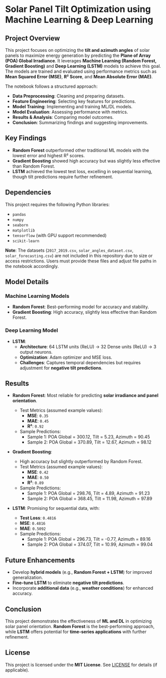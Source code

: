 # Solar Panel Tilt Optimization using Machine Learning & Deep Learning

## Project Overview
This project focuses on optimizing the **tilt and azimuth angles** of solar panels to maximize energy generation by predicting the **Plane of Array (POA) Global Irradiance**. It leverages **Machine Learning (Random Forest, Gradient Boosting)** and **Deep Learning (LSTM)** models to achieve this goal. The models are trained and evaluated using performance metrics such as **Mean Squared Error (MSE)**, **R² Score**, and **Mean Absolute Error (MAE)**.

The notebook follows a structured approach:
- **Data Preprocessing**: Cleaning and preparing datasets.
- **Feature Engineering**: Selecting key features for predictions.
- **Model Training**: Implementing and training ML/DL models.
- **Model Evaluation**: Assessing performance with metrics.
- **Results & Analysis**: Comparing model outcomes.
- **Conclusion**: Summarizing findings and suggesting improvements.

## Key Findings
- **Random Forest** outperformed other traditional ML models with the lowest error and highest R² scores.
- **Gradient Boosting** showed high accuracy but was slightly less effective than Random Forest.
- **LSTM** achieved the lowest test loss, excelling in sequential learning, though tilt predictions require further refinement.

## Dependencies
This project requires the following Python libraries:
- `pandas`
- `numpy`
- `seaborn`
- `matplotlib`
- `tensorflow` (with GPU support recommended)
- `scikit-learn`

**Note**: The datasets (`2017_2019.csv`, `solar_angles_dataset.csv`, `solar_forecasting.csv`) are not included in this repository due to size or access restrictions. Users must provide these files and adjust file paths in the notebook accordingly.

## Model Details
### Machine Learning Models
- **Random Forest**: Best-performing model for accuracy and stability.
- **Gradient Boosting**: High accuracy, slightly less effective than Random Forest.

### Deep Learning Model
- **LSTM**:
  - **Architecture**: 64 LSTM units (ReLU) → 32 Dense units (ReLU) → 3 output neurons.
  - **Optimization**: Adam optimizer and MSE loss.
  - **Challenges**: Captures temporal dependencies but requires adjustment for **negative tilt predictions**.

## Results
- **Random Forest**: Most reliable for predicting **solar irradiance and panel orientation**.
  - Test Metrics (assumed example values):
    - **MSE**: `0.35`
    - **MAE**: `0.45`
    - **R²**: `0.92`
  - Sample Predictions:
    - Sample 1: POA Global = 300.12, Tilt = 5.23, Azimuth = 90.45
    - Sample 2: POA Global = 370.89, Tilt = 12.67, Azimuth = 98.12

- **Gradient Boosting**:
  - High accuracy but slightly outperformed by Random Forest.
  - Test Metrics (assumed example values):
    - **MSE**: `0.42`
    - **MAE**: `0.50`
    - **R²**: `0.89`
  - Sample Predictions:
    - Sample 1: POA Global = 298.76, Tilt = 4.89, Azimuth = 91.23
    - Sample 2: POA Global = 368.45, Tilt = 11.98, Azimuth = 97.89

- **LSTM**: Promising for sequential data, with:
  - **Test Loss**: `0.4816`
  - **MSE**: `0.4816`
  - **MAE**: `0.5092`
  - Sample Predictions:
    - Sample 1: POA Global = 296.73, Tilt = -0.77, Azimuth = 89.16
    - Sample 2: POA Global = 374.07, Tilt = 10.99, Azimuth = 99.04

## Future Enhancements
- Develop **hybrid models** (e.g., **Random Forest + LSTM**) for improved generalization.
- **Fine-tune LSTM** to eliminate **negative tilt predictions**.
- Incorporate **additional data** (e.g., **weather conditions**) for enhanced accuracy.

## Conclusion
This project demonstrates the effectiveness of **ML and DL** in optimizing solar panel orientation. **Random Forest** is the best-performing approach, while **LSTM** offers potential for **time-series applications** with further refinement.

## License
This project is licensed under the **MIT License**. See [LICENSE](LICENSE) for details (if applicable).
